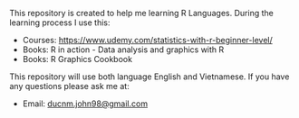 This repository is created to help me learning R Languages. During the learning process I use this:
- Courses: https://www.udemy.com/statistics-with-r-beginner-level/
- Books: R in action - Data analysis and graphics with R
- Books: R Graphics Cookbook


This repository will use both language English and Vietnamese.
If you have any questions please ask me at:
 * Email: ducnm.john98@gmail.com 